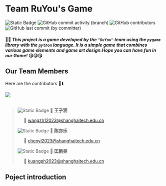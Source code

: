 # Team RuYou's Game   
![Static Badge](https://img.shields.io/badge/RuYou-purple)
![GitHub commit activity (branch)](https://img.shields.io/github/commit-activity/t/wangzh12023/RuYou_Game)
![GitHub contributors](https://img.shields.io/github/contributors-anon/wangzh12023/RuYou_Game)
![GitHub last commit (by committer)](https://img.shields.io/github/last-commit/wangzh12023/RuYou_Game)

####  :tada::dizzy: _This project is a game developed by the `"RuYou"` team using the `pygame` library with the `python` language. It is a simple game that combines various game elements and game art design.Hope you can have fun in our Game!_ :kissing_heart::kissing_heart::kissing_heart:

## Our Team Members
Here are the contributors :clap::arrow_down:

<!-- ![](https://contrib.rocks/image?repo=wangzh12023/RuYou_Game) -->
<a href="https://contrib.rocks/image?repo=wangzh12023/RuYou_Game">
  <img src="https://contrib.rocks/image?repo=wangzh12023/RuYou_Game">
</a>
<br><br>

> ![Static Badge](https://img.shields.io/badge/1-blue) :bust_in_silhouette: **王子涵**
> 
> &nbsp;&nbsp;&nbsp;&nbsp; :email: wangzh12023@shanghaitech.edu.cn
>
> ![Static Badge](https://img.shields.io/badge/2-blue) :bust_in_silhouette: **陈亦乐**
>
> &nbsp;&nbsp;&nbsp;&nbsp; :email: chenyl2023@shanghaitech.edu.cn
> 
> ![Static Badge](https://img.shields.io/badge/3-blue) :bust_in_silhouette: **匡鹏昊**
> 
> &nbsp;&nbsp;&nbsp;&nbsp; :email: kuangph2023@shanghaitech.edu.cn


## Poject introduction





